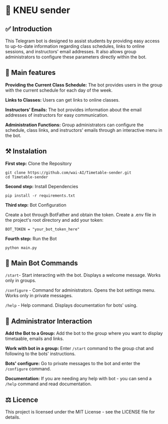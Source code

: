 ﻿# 🤖 KNEU sender

## ✅ Introduction

This Telegram bot is designed to assist students by providing easy access to up-to-date information regarding class schedules, links to online sessions, and instructors' email addresses. It also allows group administrators to configure these parameters directly within the bot.


## 🎯 Main features

**Providing the Current Class Schedule:** The bot provides users in the group with the current schedule for each day of the week.

**Links to Classes:** Users can get links to online classes.

**Instructors' Emails:** The bot provides information about the email addresses of instructors for easy communication.

**Administration Functions:** Group administrators can configure the schedule, class links, and instructors' emails through an interactive menu in the bot.


## ⚒ Instalation

**First step:** Clone the Repository

```
git clone https://github.com/wai-AI/Timetable-sender.git
cd Timetable-sender
```


**Second step:** Install Dependencies

```
pip install -r requirements.txt
```


**Third step:** Bot Configuration

Create a bot through BotFather and obtain the token.
Create a .env file in the project's root directory and add your token:

```
BOT_TOKEN = "your_bot_token_here"
```


**Fourth step:** Run the Bot

```
python main.py
```


## 🤖 Main Bot Commands

```/start```- Start interacting with the bot. Displays a welcome message. Works only in groups.

```/configure``` - Command for administrators. Opens the bot settings menu. Works only in private messages.

```/help``` - Help command. Displays documentation for bots' using.


## 👑 Administrator Interaction

**Add the Bot to a Group:** Add the bot to the group where you want to display timetaable, emails and links.

**Work with bot in a group:** Enter <code>/start</code> command to the group chat and following to the bots' instructions.

**Bots' configure:** Go to private messages to the bot and enter the <code>/configure</code> command.

**Documentation:** If you are needing any help with bot - you can send a <code>/help</code> command and read documentation.


## ⚖️ Licence

This project is licensed under the MIT License - see the LICENSE file for details.
